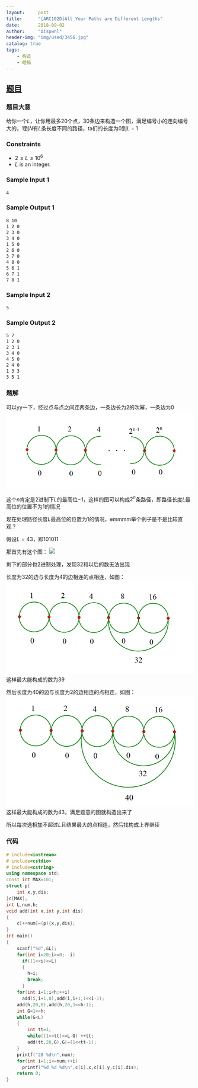 ```yaml
---
layout:     post
title:      "[ARC102D]All Your Paths are Different Lengths"
date:       2018-09-02
author:     "Dispwnl"
header-img: "img/used/3456.jpg"
catalog: true
tags:
    - 构造
    - 瞎搞
---
```

## [题目](https://arc102.contest.atcoder.jp/tasks/arc102_b)
### 题目大意
给你一个$L$，让你用最多$20$个点，$30$条边来构造一个图，满足编号小的连向编号大的，$1$到$N$有$L$条长度不同的路径，ta们的长度为$0$到$L-1$

### Constraints
- $2≤L≤10^6$
- $L$ is an integer.

### Sample Input 1
```plain
4
```
### Sample Output 1
```plain
8 10
1 2 0
2 3 0
3 4 0
1 5 0
2 6 0
3 7 0
4 8 0
5 6 1
6 7 1
7 8 1
```

### Sample Input 2
```plain
5
```
### Sample Output 2
```plain
5 7
1 2 0
2 3 1
3 4 0
4 5 0
2 4 0
1 3 3
3 5 1
```
### 题解
可以yy一下，经过点与点之间连两条边，一条边长为$2$的次幂，一条边为$0$
![](/img/study/gouzaoD1.png)

这个$n$肯定是$2$进制下$L$的最高位$-1$，这样的图可以构成$2^n$条路径，即路径长度$L$最高位的位置不为$1$的情况

现在处理路径长度$L$最高位的位置为$1$的情况，emmmm举个例子是不是比较直观？

假设$L=43$，即$101011$

那首先有这个图：
![](/imgstudy/gouzaoD2.png)

剩下的部分也$2$进制处理，发现$32$和以后的数无法出现

长度为$32$的边与长度为$4$的边相连的点相连，如图：
![](/img/study/gouzaoD3.png)
这样最大能构成的数为$39$

然后长度为$40$的边与长度为$2$的边相连的点相连，如图：
![](/img/study/gouzaoD4.png)
这样最大能构成的数为$43$，满足题意的图就构造出来了

所以每次选相加不超过$L$且结果最大的点相连，然后找构成上界继续

### 代码
```c++
# include<iostream>
# include<cstdio>
# include<cstring>
using namespace std;
const int MAX=101;
struct p{
	int x,y,dis;
}c[MAX];
int L,num,h;
void add(int x,int y,int dis)
{
	c[++num]=(p){x,y,dis};
}
int main()
{
	scanf("%d",&L);
	for(int i=20;i>=0;--i)
	  if((1<<i)<=L)
	  {
	  	h=i;
	  	break;
	  }
	for(int i=1;i<h;++i)
	  add(i,i+1,0),add(i,i+1,1<<i-1);
	add(h,20,0),add(h,20,1<<h-1);
	int G=1<<h;
	while(G<L)
	{
		int tt=1;
		while((1<<tt)<=L-G) ++tt;
		add(tt,20,G),G|=(1<<tt-1);
	}
	printf("20 %d\n",num);
	for(int i=1;i<=num;++i)
	  printf("%d %d %d\n",c[i].x,c[i].y,c[i].dis);
	return 0;
}
```
